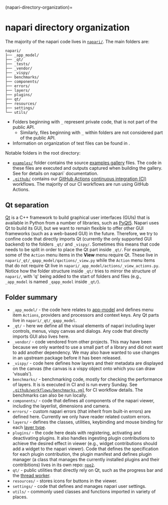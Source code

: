 (napari-directory-organization)=

# napari directory organization

The majority of the napari code lives in
[`napari/`](https://github.com/napari/napari/tree/main/napari). The main
folders are:

```
napari/
├── _app_model/
├── _qt/
├── _tests/
├── _vendor/
├── _vispy/
├── benchmarks/
├── components/
├── errors/
├── layers/
├── plugins/
├── qt/
├── resources/
├── settings/
└── utils/
```

- Folders beginning with `_` represent private code, that is not part of the public
  API.
  - Similarly, files beginning with `_` within folders are not considered part
    of the public API.
- Information on organization of test files can be found in [](test-organization).

Notable folders in the root directory:

- [`examples/`](https://github.com/napari/napari/tree/main/examples) folder
  contains the source [examples gallery](gallery) files.
  The code in these files are executed and outputs captured when building the gallery.
  See [](contributing-docs) for details on napari\` documentation.
- [`.github/`](https://github.com/napari/napari/tree/main/.github) contains
  our [GitHub Actions](https://docs.github.com/en/actions)
  [continuous integration (CI)](https://en.wikipedia.org/wiki/Continuous_integration)
  workflows. The majority of our CI workflows are run using GitHub Actions.

## Qt separation

[Qt](https://doc.qt.io/) is a C++ framework to build graphical user interfaces (GUIs)
that is available in Python from a number of libraries, such as
[PyQt5](https://www.riverbankcomputing.com/static/Docs/PyQt5/).
Napari uses Qt to build its GUI, but we want to remain flexible to offer other GUI
frameworks (such as a web-based GUI) in the future. Therefore,
we try to confine code that directly imports Qt (currently the only supported GUI
backend) to the folders `_qt/` and `_vispy/`. Sometimes this means that
code needs to be split in order to place the Qt part inside `_qt/`. For example,
some of the `Action` menu items in the **View** menu require Qt. These live in
`napari/_qt/_qapp_model/qactions/_view.py` while the `Action` menu items that
do not require Qt live in `napari/_app_model/actions/_view_actions.py`.
Notice how the folder structure inside `_qt/` tries to mirror the structure of
`napari/`, with 'q' being added to the start of folders and files (e.g., `_app_model`
is named `_qapp_model` inside `_qt/`).

## Folder summary

- `_app_model/` - the code here relates to [app-model](app-model) and defines
  menu item `Actions`, providers and processors and context keys. Any Qt parts
  live in `napari/_qt/_qapp_model`.
- `_qt/` - here we define all the visual elements of napari including layer controls,
  menus, vispy canvas and dialogs. Any code that directly imports GUI also lives here.
- `_vendor/` - code vendored from other projects. This may have been because we only
  wanted to use a small part of a library and did not want to add another dependency.
  We may also have wanted to use changes in an upstream package before it has
  been released.
- `_vispy/` - code here defines how layers and their metadata are displayed on the
  canvas (the canvas is a vispy object onto which you can draw 'visuals').
- `benchmarks/` - benchmarking code, mostly for checking the performance of layers.
  It is is executed in CI and is run every Sunday. See
  [`.github/workflows/benchmarks.yml`](https://github.com/napari/napari/blob/main/.github/workflows/benchmarks.yml)
  for CI workflow details. The benchmarks can also be run locally.
- `components/` - code that defines all components of the napari viewer, including the
  layerlist, dimensions and camera.
- `errors/` - custom napari errors (that inherit from built-in errors) are defined
  here. Currently we only have reader related custom errors.
- `layers/` - defines the classes, utilities, keybinding and mouse binding for
  each [layer type](using-layers).
- `plugins/` - the code here deals with registering, activating and deactivating
  plugins. It also handles ingesting plugin contributions to achieve the desired
  effect in viewer (e.g., widget contributions should add a widget to the napari
  viewer).
  Code that defines the specification for each plugin contribution, the plugin
  manifest and defines plugin manager (a class that manages the currently installed
  plugins and their contribitions) lives in its own repo:
  [`npe2`](https://github.com/napari/npe2).
- `qt/` - public utilities that directly rely on Qt, such as the progress bar
  and the [thread worker](multithreading-in-napari).
- `resources/` - stores icons for buttons in the viewer.
- `settings/` - code that defines and manages napari user settings.
- `utils/` - commonly used classes and functions imported in variety of places.
